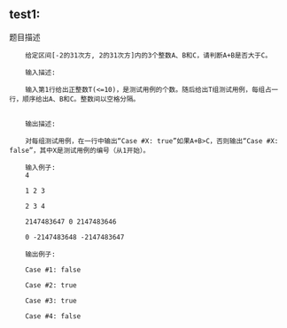 **test1:**
---
题目描述
        
        给定区间[-2的31次方, 2的31次方]内的3个整数A、B和C，请判断A+B是否大于C。
            
        输入描述:
        
        输入第1行给出正整数T(<=10)，是测试用例的个数。随后给出T组测试用例，每组占一行，顺序给出A、B和C。整数间以空格分隔。
        
        
        输出描述:
        
        对每组测试用例，在一行中输出“Case #X: true”如果A+B>C，否则输出“Case #X: false”，其中X是测试用例的编号（从1开始）。
        
        输入例子:
        4
        
        1 2 3
        
        2 3 4
        
        2147483647 0 2147483646
        
        0 -2147483648 -2147483647
        
        输出例子:
        
        Case #1: false
        
        Case #2: true
        
        Case #3: true
        
        Case #4: false